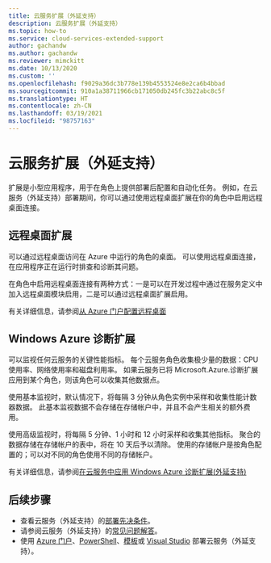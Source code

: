 ```yaml
---
title: 云服务扩展（外延支持）
description: 云服务扩展（外延支持）
ms.topic: how-to
ms.service: cloud-services-extended-support
author: gachandw
ms.author: gachandw
ms.reviewer: mimckitt
ms.date: 10/13/2020
ms.custom: ''
ms.openlocfilehash: f9029a36dc3b778e139b4553524e8e2ca6b4bbad
ms.sourcegitcommit: 910a1a38711966cb171050db245fc3b22abc8c5f
ms.translationtype: HT
ms.contentlocale: zh-CN
ms.lasthandoff: 03/19/2021
ms.locfileid: "98757163"
---
```

# <a name="extensions-for-cloud-services-extended-support"></a>云服务扩展（外延支持）

扩展是小型应用程序，用于在角色上提供部署后配置和自动化任务。 例如，在云服务（外延支持）部署期间，你可以通过使用远程桌面扩展在你的角色中启用远程桌面连接。  

## <a name="remote-desktop-extension"></a>远程桌面扩展

可以通过远程桌面访问在 Azure 中运行的角色的桌面。 可以使用远程桌面连接，在应用程序正在运行时排查和诊断其问题。

在角色中启用远程桌面连接有两种方式：一是可以在开发过程中通过在服务定义中加入远程桌面模块启用，二是可以通过远程桌面扩展启用。 

有关详细信息，请参阅[从 Azure 门户配置远程桌面](enable-rdp.md)

## <a name="windows-azure-diagnostics-extension"></a>Windows Azure 诊断扩展

可以监视任何云服务的关键性能指标。 每个云服务角色收集极少量的数据：CPU 使用率、网络使用率和磁盘利用率。 如果云服务已将 Microsoft.Azure.诊断扩展应用到某个角色，则该角色可以收集其他数据点。 

使用基本监视时，默认情况下，将每隔 3 分钟从角色实例中采样和收集性能计数器数据。 此基本监视数据不会存储在存储帐户中，并且不会产生相关的额外费用。 

使用高级监视时，将每隔 5 分钟、1 小时和 12 小时采样和收集其他指标。 聚合的数据存储在存储帐户的表中，将在 10 天后予以清除。 使用的存储帐户是按角色配置的；可以对不同的角色使用不同的存储帐户。 

有关详细信息，请参阅[在云服务中应用 Windows Azure 诊断扩展(外延支持)](enable-wad.md)


## <a name="next-steps"></a>后续步骤 
- 查看云服务（外延支持）的[部署先决条件](deploy-prerequisite.md)。
- 请参阅云服务（外延支持）的[常见问题解答](faq.md)。
- 使用 [Azure 门户](deploy-portal.md)、[PowerShell](deploy-powershell.md)、[模板](deploy-template.md)或 [Visual Studio](deploy-visual-studio.md) 部署云服务（外延支持）。

